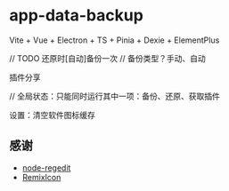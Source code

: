 # app-data-backup

Vite + Vue + Electron + TS + Pinia + Dexie + ElementPlus

// TODO 还原时[自动]备份一次
// 备份类型？手动、自动

插件分享

// 全局状态：只能同时运行其中一项：备份、还原、获取插件

设置：清空软件图标缓存

## 感谢

- [node-regedit](https://github.com/kessler/node-regedit)
- [RemixIcon](https://github.com/Remix-Design/RemixIcon)
